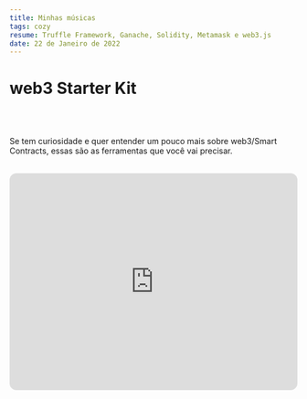 ```yaml
---
title: Minhas músicas
tags: cozy
resume: Truffle Framework, Ganache, Solidity, Metamask e web3.js
date: 22 de Janeiro de 2022
---
```


<h1>web3 Starter Kit</h1><br><br>

Se tem curiosidade e quer entender um pouco mais sobre web3/Smart Contracts,
essas são as ferramentas que você vai precisar.<br><br>
<iframe style="border-radius:12px" src="https://open.spotify.com/embed/album/6BFeIsMZ4zcuGbs5cugxLM?utm_source=generator&theme=0" width="100%" height="380" frameBorder="0" allowfullscreen="" allow="autoplay; clipboard-write; encrypted-media; fullscreen; picture-in-picture" loading="lazy"></iframe>
